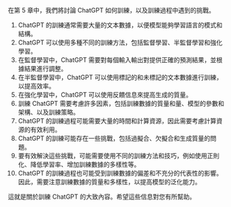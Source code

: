 在第 5 章中，我們將討論 ChatGPT 如何訓練，以及訓練過程中遇到的挑戰。

1. ChatGPT 的訓練通常需要大量的文本數據，以便模型能夠學習語言的模式和結構。
2. ChatGPT 可以使用多種不同的訓練方法，包括監督學習、半監督學習和強化學習。
3. 在監督學習中，ChatGPT 需要對每個輸入輸出對提供正確的預測結果，並根據結果進行調整。
4. 在半監督學習中，ChatGPT 可以使用標記的和未標記的文本數據進行訓練，以提高效率。
5. 在強化學習中，ChatGPT 可以使用反饋信息來提高生成的質量。
6. 訓練 ChatGPT 需要考慮許多因素，包括訓練數據的質量和量、模型的參數和架構、以及訓練策略。
7. ChatGPT 的訓練過程可能需要大量的時間和計算資源，因此需要考慮計算資源的有效利用。
8. ChatGPT 的訓練可能存在一些挑戰，包括過擬合、欠擬合和生成質量的問題。
9. 要有效解決這些挑戰，可能需要使用不同的訓練方法和技巧，例如使用正則化、降低學習率、增加訓練數據的多樣性等。
10. ChatGPT 的訓練過程也可能受到訓練數據的偏差和不充分的代表性的影響。因此，需要注意訓練數據的質量和多樣性，以提高模型的泛化能力。

這就是關於訓練 ChatGPT 的大致內容。希望這些信息對您有所幫助。